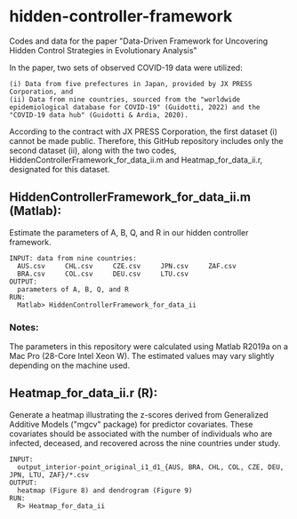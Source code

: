 # hidden-controller-framework
Codes and data for the paper "Data-Driven Framework for Uncovering Hidden Control Strategies in Evolutionary Analysis"

In the paper, two sets of observed COVID-19 data were utilized:
  ```
  (i) Data from five prefectures in Japan, provided by JX PRESS Corporation, and
  (ii) Data from nine countries, sourced from the "worldwide epidemiological database for COVID-19" (Guidotti, 2022) and the "COVID-19 data hub" (Guidotti & Ardia, 2020).
  ```

According to the contract with JX PRESS Corporation, the first dataset (i) cannot be made public. 
Therefore, this GitHub repository includes only the second dataset (ii), along with the two codes, HiddenControllerFramework_for_data_ii.m and Heatmap_for_data_ii.r, designated for this dataset.

## **HiddenControllerFramework_for_data_ii.m** (Matlab):
  Estimate the parameters of A, B, Q, and R in our hidden controller framework.
  ```
  INPUT: data from nine countries: 
    AUS.csv		CHL.csv		CZE.csv		JPN.csv		ZAF.csv
    BRA.csv		COL.csv		DEU.csv		LTU.csv   
  OUTPUT: 
    parameters of A, B, Q, and R
  RUN:
    Matlab> HiddenControllerFramework_for_data_ii
  ```
### Notes:
  The parameters in this repository were calculated using Matlab R2019a on a Mac Pro (28-Core Intel Xeon W). The estimated values may vary slightly depending on the machine used.

## **Heatmap_for_data_ii.r** (R):
  Generate a heatmap illustrating the z-scores derived from Generalized Additive Models ("mgcv" package) for predictor covariates. 
  These covariates should be associated with the number of individuals who are infected, deceased, and recovered across the nine countries under study.
  ```
  INPUT: 
    output_interior-point_original_i1_d1_{AUS, BRA, CHL, COL, CZE, DEU, JPN, LTU, ZAF}/*.csv  
  OUTPUT:
    heatmap (Figure 8) and dendrogram (Figure 9)
  RUN:
    R> Heatmap_for_data_ii
  ```
    
  
